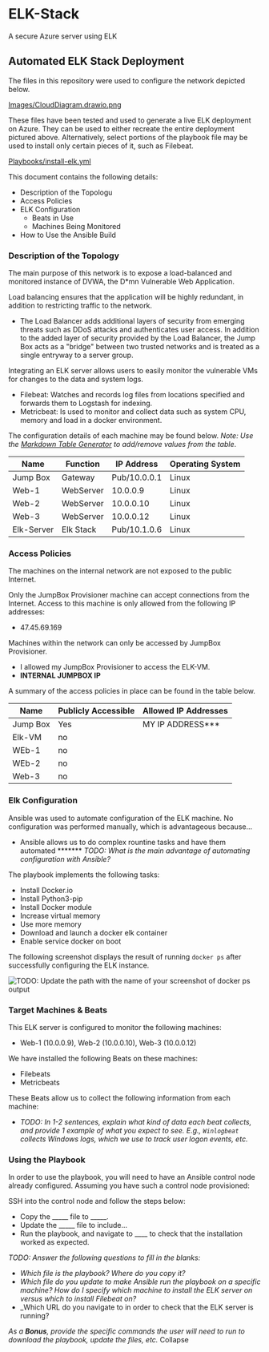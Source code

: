 # ELK-Stack
A secure Azure server using ELK
## Automated ELK Stack Deployment

The files in this repository were used to configure the network depicted below.

[Images/CloudDiagram.drawio.png](https://github.com/hahncore/ELK-Stack/blob/e6d7e90f224d107adfb030d95401303ba7abba6d/Images/CloudDiagram.drawio.png)

These files have been tested and used to generate a live ELK deployment on Azure. They can be used to either recreate the entire deployment pictured above. Alternatively, select portions of the playbook file may be used to install only certain pieces of it, such as Filebeat.
 
[Playbooks/install-elk.yml](https://github.com/hahncore/ELK-Stack/blob/cdcd0db3494974ebdfeff77ac0f4cc570208df7e/Playbooks/install-elk.yml)

This document contains the following details:
- Description of the Topologu
- Access Policies
- ELK Configuration
  - Beats in Use
  - Machines Being Monitored
- How to Use the Ansible Build

### Description of the Topology

The main purpose of this network is to expose a load-balanced and monitored instance of DVWA, the D*mn Vulnerable Web Application.

Load balancing ensures that the application will be highly redundant, in addition to restricting traffic to the network.
- The Load Balancer adds additional layers of security from emerging threats such as DDoS attacks and authenticates user access. In addition to the added layer of security        provided by the Load Balancer, the Jump Box acts as a "bridge" between two trusted networks and is treated as a single entryway to a server group. 

Integrating an ELK server allows users to easily monitor the vulnerable VMs for changes to the data and system logs.
- Filebeat: Watches and records log files from locations specified and forwards them to Logstash for indexing.
- Metricbeat: Is used to monitor and collect data such as system CPU, memory and load in a docker environment.

The configuration details of each machine may be found below.
_Note: Use the [Markdown Table Generator](http://www.tablesgenerator.com/markdown_tables) to add/remove values from the table_.

| Name      | Function  | IP Address | Operating System |
|-----------|-----------|------------|------------------|
| Jump Box  | Gateway   | Pub/10.0.0.1   | Linux            |
| Web-1     | WebServer | 10.0.0.9   | Linux            |
| Web-2     | WebServer | 10.0.0.10  | Linux            |
| Web-3     | WebServer | 10.0.0.12  | Linux            |
| Elk-Server| Elk Stack | Pub/10.1.0.6   | Linux            |

### Access Policies

The machines on the internal network are not exposed to the public Internet. 

Only the JumpBox Provisioner machine can accept connections from the Internet. Access to this machine is only allowed from the following IP addresses:
- 47.45.69.169

Machines within the network can only be accessed by JumpBox Provisioner.
- I allowed my JumpBox Provisioner to access the ELK-VM.
-  ****INTERNAL JUMPBOX IP**** 

A summary of the access policies in place can be found in the table below.

| Name     | Publicly Accessible | Allowed IP Addresses |
|----------|---------------------|----------------------|
| Jump Box |         Yes          | MY IP ADDRESS***    |
|  Elk-VM  |           no          |                      |
|     WEb-1 |      no
|   WEb-2   |   no
|   Web-3    |    no               |
### Elk Configuration

Ansible was used to automate configuration of the ELK machine. No configuration was performed manually, which is advantageous because...
- Ansible allows us to do complex rountine tasks and have them automated *******  _TODO: What is the main advantage of automating configuration with Ansible?_

The playbook implements the following tasks:
- Install Docker.io
- Install Python3-pip
- Install Docker module
- Increase virtual memory
- Use more memory
- Download and launch a docker elk container
- Enable service docker on boot

The following screenshot displays the result of running `docker ps` after successfully configuring the ELK instance.

![TODO: Update the path with the name of your screenshot of docker ps output](Images/docker_ps_output.png)

### Target Machines & Beats
This ELK server is configured to monitor the following machines:
- Web-1 (10.0.0.9), Web-2 (10.0.0.10), Web-3 (10.0.0.12)

We have installed the following Beats on these machines:
- Filebeats
- Metricbeats

These Beats allow us to collect the following information from each machine:
- _TODO: In 1-2 sentences, explain what kind of data each beat collects, and provide 1 example of what you expect to see. E.g., `Winlogbeat` collects Windows logs, which we use to track user logon events, etc._

### Using the Playbook

In order to use the playbook, you will need to have an Ansible control node already configured. Assuming you have such a control node provisioned: 

SSH into the control node and follow the steps below:
- Copy the _____ file to _____.
- Update the _____ file to include...
- Run the playbook, and navigate to ____ to check that the installation worked as expected.

_TODO: Answer the following questions to fill in the blanks:_
- _Which file is the playbook? Where do you copy it?_
- _Which file do you update to make Ansible run the playbook on a specific machine? How do I specify which machine to install the ELK server on versus which to install Filebeat on?_
- _Which URL do you navigate to in order to check that the ELK server is running?

_As a **Bonus**, provide the specific commands the user will need to run to download the playbook, update the files, etc._
Collapse
